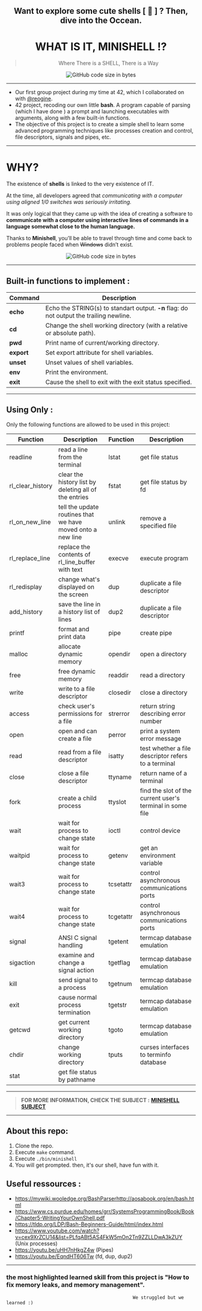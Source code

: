 
      
<h2 align="center">Want to explore some cute shells [ 🐚 ] ? Then, dive into the Occean.</h2>
<h1 align="center">WHAT IS IT, MINISHELL !? </h1>

<blockquote align="center"> Where There is a SHELL, There is a Way</blockquote>

<p align="center">
<img alt="GitHub code size in bytes" src="https://cameronnokes.com/images/bash.png" />
</p>

---
- Our first group project during my time at 42, which I collaborated on with [@reogine](https://github.com/reogine).
- 42 project, recoding our own little **bash**. A program capable of parsing (which I have done ) a prompt and launching executables with arguments, along with a few built-in functions.
-  The objective of this project is to create a simple shell to learn some advanced programming techniques like processes creation and control, file descriptors, signals and pipes, etc.
---
# WHY?

The existence of **shells** is linked to the very existence of IT.

At the time, all developers agreed that *communicating with a computer using aligned 1/0 switches was seriously irritating.* 

It was only logical that they came up with the idea of creating a software to **communicate with a computer using interactive lines of commands in a language somewhat close to the human language.** 

Thanks to **Minishell**, you’ll be able to travel through time and come back to problems people faced when ~~Windows~~ didn’t exist.

<p align="center">
<img alt="GitHub code size in bytes" src="https://miro.medium.com/max/688/1*GuB5q_bWOSZa-8sDg1lEDA.png" />
</p>

---
## Built-in functions to implement :

| Command | Description  |
|--- |--- |
| **echo** | Echo the STRING(s) to standart output. **-n** flag: do not output the trailing newline. |
| **cd** | Change the shell working directory	(with a relative or absolute path). |
| **pwd** | Print name of current/working directory. |
| **export** | Set export attribute for shell variables. |
| **unset** | Unset values of shell variables. |
| **env** | Print the environment. |
| **exit** | Cause the shell to exit with the exit status specified. |
---
## Using Only :

Only the following functions are allowed to be used in this project:

| Function | Description | Function | Description |
|----------|-------------|----------|-------------|
|readline | read a line from the terminal |lstat | get file status | 
|rl_clear_history | clear the history list by deleting all of the entries | fstat | get file status by fd |
|rl_on_new_line | tell the update routines that we have moved onto a new line | unlink | remove a specified file |
|rl_replace_line | replace the contents of rl_line_buffer with text | execve | execute program |
|rl_redisplay | change what's displayed on the screen | dup | duplicate a file descriptor |
|add_history | save the line in a history list of lines | dup2 | duplicate a file descriptor |
|printf | format and print data | pipe | create pipe |
|malloc | allocate dynamic memory | opendir | open a directory |
|free | free dynamic memory | readdir | read a directory |
|write | write to a file descriptor | closedir | close a directory |
|access | check user's permissions for a file | strerror | return string describing error number |
|open | open and can create a file | perror | print a system error message |
|read | read from a file descriptor | isatty | test whether a file descriptor refers to a terminal |
|close | close a file descriptor | ttyname | return name of a terminal |
|fork | create a child process | ttyslot | find the slot of the current user's terminal in some file |
|wait | wait for process to change state | ioctl | control device |
|waitpid | wait for process to change state | getenv | get an environment variable |
|wait3 | wait for process to change state | tcsetattr | control asynchronous communications ports |
|wait4 | wait for process to change state | tcgetattr | control asynchronous communications ports |
|signal | ANSI C signal handling | tgetent | termcap database emulation |
|sigaction | examine and change a signal action | tgetflag |  termcap database emulation |
|kill | send signal to a process | tgetnum |  termcap database emulation |
|exit | cause normal process termination | tgetstr | termcap database emulation |
|getcwd | get current working directory | tgoto | termcap database emulation |
|chdir | change working directory | tputs | curses interfaces to terminfo database |
|stat | get file status by pathname |
---
> **FOR MORE INFORMATION, CHECK THE SUBJECT :** [**MINISHELL SUBJECT**](https://cdn.intra.42.fr/pdf/pdf/65828/en.subject.pdf)
---
## About this repo:

 1. Clone the repo. 
 2. Execute `make` command. 
 3. Execute `./bin/minishell`  
 4. You will get prompted. then, it's our shell, have fun with it.

## Useful ressources :

- https://mywiki.wooledge.org/BashParserhttp://aosabook.org/en/bash.html
- https://www.cs.purdue.edu/homes/grr/SystemsProgrammingBook/Book/Chapter5-WritingYourOwnShell.pdf
- https://tldp.org/LDP/Bash-Beginners-Guide/html/index.html
- https://www.youtube.com/watch?v=cex9XrZCU14&list=PLfqABt5AS4FkW5mOn2Tn9ZZLLDwA3kZUY (Unix processes)
- https://youtu.be/uHH7nHkgZ4w (Pipes)
- https://youtu.be/EqndHT606Tw (fd, dup, dup2)
---
###  the most highlighted learned skill from this project is "How to fix memory leaks, and memory management".
                                                   We struggled but we learned :) 

